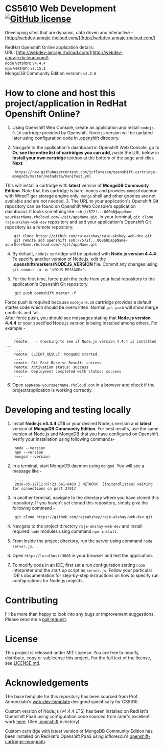 # CS5610 Web Development [![GitHub license](https://img.shields.io/github/license/rajeakshay/raje-akshay-web-dev.svg?style=plastic)](https://github.com/rajeakshay/raje-akshay-web-dev/blob/master/LICENSE.md)
Developing sites that are dynamic, data driven and interactive - [http://webdev-amraje.rhcloud.com/](http://webdev-amraje.rhcloud.com/)  

RedHat Openshift Online application details:  
URL: [http://webdev-amraje.rhcloud.com/](http://webdev-amraje.rhcloud.com/)  
`node` version: `v4.4.4`  
`npm` version: `v2.15.1`  
MongoDB Community Edition version: `v3.2.6`  

# How to clone and host this project/application in RedHat Openshift Online?
1. Using Openshift Web Console, create an application and install `nodejs-0.10` cartridge provided by Openshift. Node.js version will be updated later using configuration code in [.openshift](https://github.com/rajeakshay/raje-akshay-web-dev/tree/master/.openshift) directory.
2. Navigate to the application's dashboard in Openshift Web Console, go to **Or, see the entire list of cartridges you can add**, paste the URL below in **Install your own cartridge** textbox at the bottom of the page and click **Next**.

        https://raw.githubusercontent.com/icflorescu/openshift-cartridge-mongodb/master/metadata/manifest.yml
        
  This will install a cartridge with **latest** version of **MongoDB Community Edition**. Note that this cartridge is bare-bones and provides `mongod` daemon with WiredTiger storage engine only. `mongo` shell and other goodies are not available and are not needed.
3. The URL to your application's Openshift Git repository can be found on Openshift Web Console's application dashboard. It looks something like `ssh://572f...000b8@appName-yourUserName.rhcloud.com/~/git/appName.git`. In your terminal, `git clone` `raje-akshay-web-dev` repository and add your application's Openshift Git repository as a remote repository.

        git clone https://github.com/rajeakshay/raje-akshay-web-dev.git
        git remote add openshift ssh://572f...000b8@appName-yourUserName.rhcloud.com/~/git/appName.git

4. By default, `nodejs` cartridge will be updated with **Node.js version 4.4.4**. To specify another version of Node.js, edit the **.openshift/markers/NODEJS_VERSION** file. Commit any changes using `git commit -a -m "<YOUR MESSAGE>"`. 
5. For the first time, force push the code from your local repository to the application's Openshift Git repository.

        git push openshift master -f

  Force push is required because `nodejs-0.10` cartridge provides a default starter code which should be overwritten. Normal `git push` will show merge conflicts and fail.  
  After force push, you should see messages stating that **Node.js version 4.4.4** or your specified Node.js version is being installed among others. For example -

        ....
        remote:   - Checking to see if Node.js version 4.4.4 is installed ...
        ....
        remote: CLIENT_RESULT: MongoDB started.
        ....
        remote: Git Post-Receive Result: success
        remote: Activation status: success
        remote: Deployment completed with status: success
        ....

6. Open `appName-yourUserName.rhcloud.com` in a browser and check if the project/application is working correctly.

# Developing and testing locally
1. Install **Node.js v4.4.4 LTS** or your desired Node.js version and **latest** version of **MongoDB Community Edition**. For best results, use the same version of Node.js and MongoDB that you have configured on Openshift. Verify your installation using following commands-

        node --version
        npm --version
        mongod --version

2. In a terminal, start MongoDB daemon using `mongod`. You will see a message like -

        ....
        2016-05-12T11:07:23.641-0400 I NETWORK  [initandlisten] waiting for connections on port 27017


3. In another terminal, navigate to the directory where you have cloned this repository. If you haven't yet cloned this repository, simply give the following command -

        git clone https://github.com/rajeakshay/raje-akshay-web-dev.git

4. Navigate to the project directory `raje-akshay-web-dev` and install required `node` modules using command `npm install`.
5. From inside the project directory, run the server using command `node server.js`.
6. Open `http://localhost:3000` in your browser and test the application.  
7. To modify code in an IDE, first set a run configuration stating `node` interpreter and the start up script as `server.js`. Follow your particular IDE's documentation for step-by-step instructions on how to specify run configurations for Node.js projects.

# Contributing

I'll be more than happy to look into any bugs or improvement suggestions. Please send me a [pull request](https://help.github.com/articles/using-pull-requests/).

# License

This project is released under MIT License. You are free to modify, distribute, copy or sublicense this project. For the full text of the license, see [LICENSE.md](https://github.com/rajeakshay/raje-akshay-web-dev/blob/master/LICENSE.md).

# Acknowledgements
The base template for this repository has been sourced from Prof. Annunziato's [web-dev-template](https://github.com/jannunzi/web-dev-template) designed specifically for CS5610.

Custom version of Node.js (v4.4.4 LTS) has been installed on RedHat's Openshift PaaS using configuration code sourced from ramr's excellent work [here](https://github.com/ramr/nodejs-custom-version-openshift). (See [.openshift](https://github.com/rajeakshay/raje-akshay-web-dev/tree/master/.openshift) directory)

Custom cartridge with latest version of MongoDB Community Edition has been installed on RedHat's Openshift PaaS using icflorescu's [openshift-cartridge-mongodb](https://github.com/icflorescu/openshift-cartridge-mongodb).
